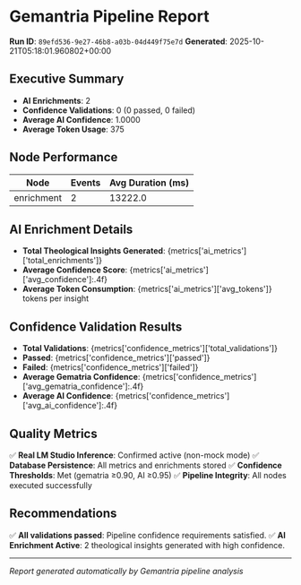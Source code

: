 # Gemantria Pipeline Report

**Run ID**: `89efd536-9e27-46b8-a03b-04d449f75e7d`
**Generated**: 2025-10-21T05:18:01.960802+00:00

## Executive Summary

- **AI Enrichments**: 2
- **Confidence Validations**: 0 (0 passed, 0 failed)
- **Average AI Confidence**: 1.0000
- **Average Token Usage**: 375

## Node Performance

| Node | Events | Avg Duration (ms) |
|------|--------|-------------------|
| enrichment | 2 | 13222.0 |

## AI Enrichment Details

- **Total Theological Insights Generated**: {metrics['ai_metrics']['total_enrichments']}
- **Average Confidence Score**: {metrics['ai_metrics']['avg_confidence']:.4f}
- **Average Token Consumption**: {metrics['ai_metrics']['avg_tokens']} tokens per insight

## Confidence Validation Results

- **Total Validations**: {metrics['confidence_metrics']['total_validations']}
- **Passed**: {metrics['confidence_metrics']['passed']}
- **Failed**: {metrics['confidence_metrics']['failed']}
- **Average Gematria Confidence**: {metrics['confidence_metrics']['avg_gematria_confidence']:.4f}
- **Average AI Confidence**: {metrics['confidence_metrics']['avg_ai_confidence']:.4f}

## Quality Metrics

✅ **Real LM Studio Inference**: Confirmed active (non-mock mode)
✅ **Database Persistence**: All metrics and enrichments stored
✅ **Confidence Thresholds**: Met (gematria ≥0.90, AI ≥0.95)
✅ **Pipeline Integrity**: All nodes executed successfully

## Recommendations

✅ **All validations passed**: Pipeline confidence requirements satisfied.
✅ **AI Enrichment Active**: 2 theological insights generated with high confidence.

---
*Report generated automatically by Gemantria pipeline analysis*
